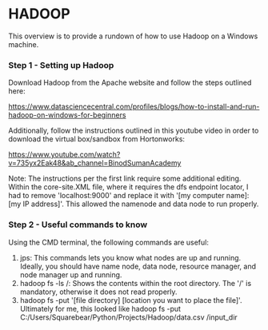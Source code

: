 # HADOOP
This overview is to provide a rundown of how to use Hadoop on a Windows machine.

### Step 1 - Setting up Hadoop
Download Hadoop from the Apache website and follow the steps outlined here: 

https://www.datasciencecentral.com/profiles/blogs/how-to-install-and-run-hadoop-on-windows-for-beginners

Additionally, follow the instructions outlined in this youtube video in order to download the virtual box/sandbox from Hortonworks: 

https://www.youtube.com/watch?v=735yx2Eak48&ab_channel=BinodSumanAcademy

Note: The instructions per the first link require some additional editing. Within the core-site.XML file, where it requires the dfs endpoint locator, I had to remove 'localhost:9000' and replace it with '[my computer name]:[my IP address]'. This allowed the namenode and data node to run properly.

### Step 2 - Useful commands to know
Using the CMD terminal, the following commands are useful:
1. jps: This commands lets you know what nodes are up and running. Ideally, you should have name node, data node, resource manager, and node manager up and running.
2. hadoop fs -ls /: Shows the contents within the root directory. The '/' is mandatory, otherwise it does not read properly. 
3. hadoop fs -put '[file directory] [location you want to place the file]'. Ultimately for me, this looked like hadoop fs -put C:/Users/Squarebear/Python/Projects/Hadoop/data.csv /input_dir
